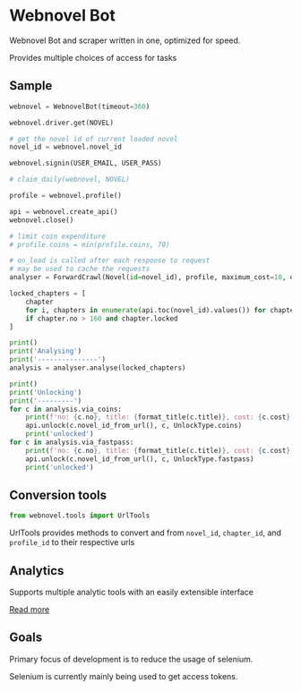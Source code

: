# Webnovel Bot

Webnovel Bot and scraper written in one, optimized for speed.

Provides multiple choices of access for tasks

## Sample

```python
webnovel = WebnovelBot(timeout=360)

webnovel.driver.get(NOVEL)

# get the novel id of current loaded novel
novel_id = webnovel.novel_id

webnovel.signin(USER_EMAIL, USER_PASS)

# claim_daily(webnovel, NOVEL)

profile = webnovel.profile()

api = webnovel.create_api()
webnovel.close()

# limit coin expenditure
# profile.coins = min(profile.coins, 70)

# on_load is called after each response to request
# may be used to cache the requests
analyser = ForwardCrawl(Novel(id=novel_id), profile, maximum_cost=10, on_load=progress)

locked_chapters = [
    chapter
    for i, chapters in enumerate(api.toc(novel_id).values()) for chapter in chapters
    if chapter.no > 160 and chapter.locked
]

print()
print('Analysing')
print('---------------')
analysis = analyser.analyse(locked_chapters)

print()
print('Unlocking')
print('---------')
for c in analysis.via_coins:
    print(f'no: {c.no}, title: {format_title(c.title)}, cost: {c.cost}, type: coins ... ', end='')
    api.unlock(c.novel_id_from_url(), c, UnlockType.coins)
    print('unlocked')
for c in analysis.via_fastpass:
    print(f'no: {c.no}, title: {format_title(c.title)}, cost: {c.cost}, type: fastpass ... ', end='')
    api.unlock(c.novel_id_from_url(), c, UnlockType.fastpass)
    print('unlocked')
```

## Conversion tools

```python
from webnovel.tools import UrlTools
```

UrlTools provides methods to convert and from `novel_id`, `chapter_id`, and `profile_id` to their respective urls

## Analytics

Supports multiple analytic tools with an easily extensible interface

[Read more](#)

## Goals

Primary focus of development is to reduce the usage of selenium.

Selenium is currently mainly being used to get access tokens.
